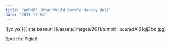 ```yaml
---
title: "WWDMD? (What Would Dervla Murphy do?)"
date: "2011-11-08"
---
```


![yo yo]({{ site.baseurl }}/assets/images/2011/tumblr_lucursdAIS1qlj3bd.jpg)

Spot the Piglet!
